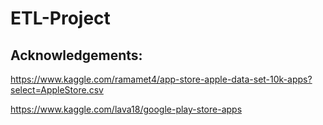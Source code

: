 # ETL-Project


## Acknowledgements:
https://www.kaggle.com/ramamet4/app-store-apple-data-set-10k-apps?select=AppleStore.csv

https://www.kaggle.com/lava18/google-play-store-apps
